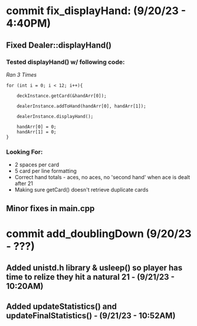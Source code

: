 # commit fix_displayHand: (9/20/23 - 4:40PM)

## Fixed Dealer::displayHand() 

### Tested displayHand() w/ following code:

_Ran 3 Times_
        
    for (int i = 0; i < 12; i++){

        deckInstance.getCard(&handArr[0]);
        
        dealerInstance.addToHand(handArr[0], handArr[1]);
        
        dealerInstance.displayHand();

        handArr[0] = 0;
        handArr[1] = 0;
    }

### Looking For:

* 2 spaces per card 
* 5 card per line formatting
* Correct hand totals - aces, no aces, no 'second hand' when ace is dealt after 21
* Making sure getCard() doesn't retrieve duplicate cards

## Minor fixes in main.cpp 

# commit add_doublingDown (9/20/23 - ???)

## Added unistd.h library & usleep() so player has time to relize they hit a natural 21 - (9/21/23 - 10:20AM)

## Added updateStatistics() and updateFinalStatistics() - (9/21/23 - 10:52AM)


